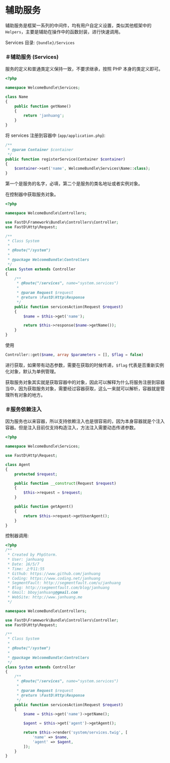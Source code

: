 # 辅助服务

辅助服务是框架一系列的中间件，均有用户自定义设置，类似其他框架中的 `Helpers`，主要是辅助在操作中的函数封装，进行快速调用。

Services 目录: `{bundle}/Services`

### ＃辅助服务 (Services)

服务的定义和普通类定义保持一致，不要求继承，按照 PHP 本身的类定义即可。

```php
<?php

namespace WelcomeBundle\Services;

class Name
{
    public function getName()
    {
        return 'janhuang';
    }
}
```

将 services 注册到容器中 (`app/application.php`): 

```php
/**
 * @param Container $container
 */
public function registerService(Container $container)
{
    $container->set('name', WelcomeBundle\Services\Name::class);
}
```

第一个是服务的名字，必填，第二个是服务的类名地址或者实例对象。

在控制器中获取服务对象。

```php
<?php

namespace WelcomeBundle\Controllers;

use FastD\Framework\Bundle\Controllers\Controller;
use FastD\Http\Request;

/**
 * Class System
 *
 * @Route("/system")
 *
 * @package WelcomeBundle\Controllers
 */
class System extends Controller
{
    /**
     * @Route("/services", name="system.services")
     *
     * @param Request $request
     * @return \FastD\Http\Response
     */
    public function servicesAction(Request $request)
    {
        $name = $this->get('name');

        return $this->response($name->getName());
    }
}
```

使用 

```php
Controller::get($name, array $parameters = [], $flag = false)
```

进行获取，如果带有动态参数，需要在获取的时候传递，`$flag` 代表是否重新实例化对象，默认为单例管理。

获取服务对象其实就是获取容器中的对象，因此可以解释为什么将服务注册到容器当中，因为获取服务对象，需要经过容器获取，这么一来就可以解析，容器就是管理所有对象的地方。

### ＃服务依赖注入

因为服务也以来容器，所以支持依赖注入也是很容易的，因为本身容器就是个注入容器。但是注入目前仅支持构造注入，方法注入需要动态传递参数。

```php
<?php

namespace WelcomeBundle\Services;

use FastD\Http\Request;

class Agent
{
    protected $request;

    public function __construct(Request $request)
    {
        $this->request = $request;
    }

    public function getAgent()
    {
        return $this->request->getUserAgent();
    }
}
```

控制器调用:

```php
<?php
/**
 * Created by PhpStorm.
 * User: janhuang
 * Date: 16/5/7
 * Time: 上午11:55
 * Github: https://www.github.com/janhuang
 * Coding: https://www.coding.net/janhuang
 * SegmentFault: http://segmentfault.com/u/janhuang
 * Blog: http://segmentfault.com/blog/janhuang
 * Gmail: bboyjanhuang@gmail.com
 * WebSite: http://www.janhuang.me
 */

namespace WelcomeBundle\Controllers;

use FastD\Framework\Bundle\Controllers\Controller;
use FastD\Http\Request;

/**
 * Class System
 *
 * @Route("/system")
 *
 * @package WelcomeBundle\Controllers
 */
class System extends Controller
{
    /**
     * @Route("/services", name="system.services")
     *
     * @param Request $request
     * @return \FastD\Http\Response
     */
    public function servicesAction(Request $request)
    {
        $name = $this->get('name')->getName();

        $agent = $this->get('agent')->getAgent();

        return $this->render('system/services.twig', [
            'name' => $name,
            'agent' => $agent,
        ]);
    }
}
```
